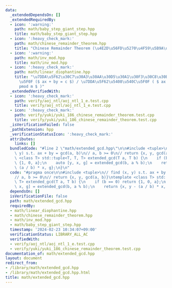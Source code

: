 ```yaml
---
data:
  _extendedDependsOn: []
  _extendedRequiredBy:
  - icon: ':warning:'
    path: math/baby_step_giant_step.hpp
    title: math/baby_step_giant_step.hpp
  - icon: ':heavy_check_mark:'
    path: math/chinese_remainder_theorem.hpp
    title: "Chinese Remainder Theorem (\u4E2D\u56FD\u5270\u4F59\u5B9A\u7406)"
  - icon: ':warning:'
    path: math/inv_mod.hpp
    title: math/inv_mod.hpp
  - icon: ':heavy_check_mark:'
    path: math/linear_diophantine.hpp
    title: "\u7DDA\u5F62\u30C7\u30A3\u30AA\u30D5\u30A1\u30F3\u30C8\u30B9\u65B9\u7A0B\
      \u5F0F ($ ax + by = c $) / \u7DDA\u5F62\u5408\u540C\u5F0F ( $ ax \\equiv b \\\
      pmod m $ )"
  _extendedVerifiedWith:
  - icon: ':heavy_check_mark:'
    path: verify/aoj_ntl/aoj_ntl_1_e.test.cpp
    title: verify/aoj_ntl/aoj_ntl_1_e.test.cpp
  - icon: ':heavy_check_mark:'
    path: verify/yuki/yuki_186_chinese_remainder_theorem.test.cpp
    title: verify/yuki/yuki_186_chinese_remainder_theorem.test.cpp
  _isVerificationFailed: false
  _pathExtension: hpp
  _verificationStatusIcon: ':heavy_check_mark:'
  attributes:
    links: []
  bundledCode: "#line 2 \"math/extended_gcd.hpp\"\n\n#include <tuple>\n// find (x,\
    \ y) s.t. ax + by = gcd(a, b)\n// a, b >= 0\n// return {x, y, gcd(a, b)}\ntemplate\
    \ <class T> std::tuple<T, T, T> extended_gcd(T a, T b) {\n    if (b == 0) return\
    \ {1, 0, a};\n    auto [y, x, g] = extended_gcd(b, a % b);\n    return {x, y -\
    \ (a / b) * x, g};\n}\n"
  code: "#pragma once\n\n#include <tuple>\n// find (x, y) s.t. ax + by = gcd(a, b)\n\
    // a, b >= 0\n// return {x, y, gcd(a, b)}\ntemplate <class T> std::tuple<T, T,\
    \ T> extended_gcd(T a, T b) {\n    if (b == 0) return {1, 0, a};\n    auto [y,\
    \ x, g] = extended_gcd(b, a % b);\n    return {x, y - (a / b) * x, g};\n}"
  dependsOn: []
  isVerificationFile: false
  path: math/extended_gcd.hpp
  requiredBy:
  - math/linear_diophantine.hpp
  - math/chinese_remainder_theorem.hpp
  - math/inv_mod.hpp
  - math/baby_step_giant_step.hpp
  timestamp: '2024-02-23 10:34:07+09:00'
  verificationStatus: LIBRARY_ALL_AC
  verifiedWith:
  - verify/aoj_ntl/aoj_ntl_1_e.test.cpp
  - verify/yuki/yuki_186_chinese_remainder_theorem.test.cpp
documentation_of: math/extended_gcd.hpp
layout: document
redirect_from:
- /library/math/extended_gcd.hpp
- /library/math/extended_gcd.hpp.html
title: math/extended_gcd.hpp
---
```

